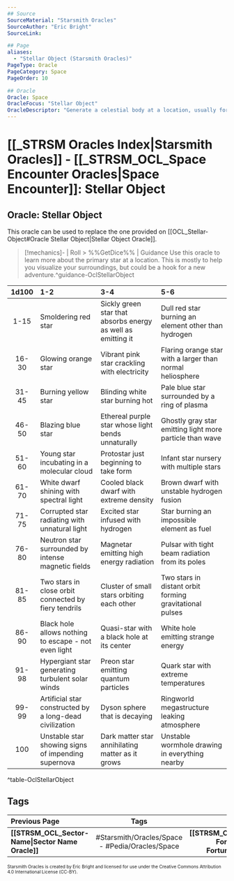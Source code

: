 ```yaml
---
## Source
SourceMaterial: "Starsmith Oracles"
SourceAuthor: "Eric Bright"
SourceLink: 

## Page
aliases:
  - "Stellar Object (Starsmith Oracles)"
PageType: Oracle
PageCategory: Space
PageOrder: 10

## Oracle
Oracle: Space
OracleFocus: "Stellar Object"
OracleDescriptor: "Generate a celestial body at a location, usually for background scenery."
---
```

# [[_STRSM Oracles Index|Starsmith Oracles]] - [[_STRSM_OCL_Space Encounter Oracles|Space Encounter]]: Stellar Object

## Oracle: Stellar Object
This oracle can be used to replace the one provided on [[OCL_Stellar-Object#Oracle Stellar Object|Stellar Object Oracle]].

> [!mechanics]- | Roll > %%GetDice%% | Guidance
> Use this oracle to learn more about the primary star at a location. This is mostly to help you visualize your surroundings, but could be a hook for a new adventure.^guidance-OclStellarObject

| 1d100 | 1-2 | 3-4 | 5-6 |
| :---: | :--- | :--- | :--- |
| 1-15 | Smoldering red star | Sickly green star that absorbs energy as well as emitting it | Dull red star burning an element other than hydrogen |
| 16-30 | Glowing orange star | Vibrant pink star crackling with electricity | Flaring orange star with a larger than normal heliosphere |
| 31-45 | Burning yellow star | Blinding white star burning hot | Pale blue star surrounded by a ring of plasma |
| 46-50 | Blazing blue star | Ethereal purple star whose light bends unnaturally | Ghostly gray star emitting light more particle than wave |
| 51-60 | Young star incubating in a molecular cloud | Protostar just beginning to take form | Infant star nursery with multiple stars |
| 61-70 | White dwarf shining with spectral light | Cooled black dwarf with extreme density | Brown dwarf with unstable hydrogen fusion |
| 71-75 | Corrupted star radiating with unnatural light | Excited star infused with hydrogen | Star burning an impossible element as fuel |
| 76-80 | Neutron star surrounded by intense magnetic fields | Magnetar emitting high energy radiation | Pulsar with tight beam radiation from its poles |
| 81-85 | Two stars in close orbit connected by fiery tendrils | Cluster of small stars orbiting each other | Two stars in distant orbit forming gravitational pulses |
| 86-90 | Black hole allows nothing to escape - not even light | Quasi-star with a black hole at its center | White hole emitting strange energy |
| 91-98 | Hypergiant star generating turbulent solar winds | Preon star emitting quantum particles | Quark star with extreme temperatures |
| 99-99 | Artificial star constructed by a long-dead civilization | Dyson sphere that is decaying | Ringworld megastructure leaking atmosphere |
| 100 | Unstable star showing signs of impending supernova | Dark matter star annihilating matter as it grows | Unstable wormhole drawing in everything nearby |
^table-OclStellarObject

## Tags
| Previous Page | Tags | Next Page | 
| :--- | :---: | ---: |
| **[[STRSM_OCL_Sector-Name\|Sector Name Oracle]]** | #Starsmith/Oracles/Space - #Pedia/Oracles/Space | **[[STRSM_OCL_Space-Fortune\|Space Fortunes Oracle]]** |

<font size=-2>Starsmith Oracles is created by Eric Bright and licensed for use under the Creative Commons Attribution 4.0 International License (CC-BY).</font>